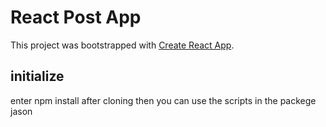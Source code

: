 # React Post App

This project was bootstrapped with [Create React App](https://github.com/facebook/create-react-app).


## initialize
enter npm install after cloning 
then you can use the scripts in the packege jason
